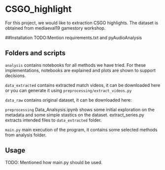 # CSGO_highlight

For this project, we would like to extraction CSGO highlights. 
The dataset is obtained from mediaeval19 gamestory workshop.

##Installation
TODO:Mention requirements.txt and pyAudioAnalysis

## Folders and scripts
```analysis``` contains notebooks for all methods we have tried. For these implementations, notebooks are explained and plots are shown to support decisions.

```data_extracted```  contains extracted match videos, it can be downloaded here or you can generate it using ```preprocessing/extract_videos.py``` 

```data_raw``` contains original dataset, it can be downloaded here: 

```preprocessing``` Data_Analsysis.ipynb shows some initial exploration on the metadata and some simple stastics on the dataset. extract_series.py extracts intended files to ```data_extracted``` folder. 

```main.py``` main execution of the program, it contains some selected methods from analysis folder.

## Usage
TODO: Mentioned how main.py should be used.